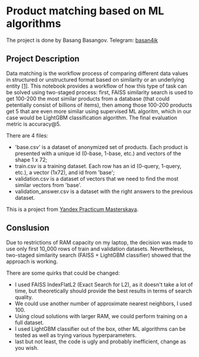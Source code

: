 # Product matching based on ML algorithms

The project is done by Basang Basangov.
Telegram: [basan4ik](https://t.me/basan4ik)

## Project Description

Data matching is the workflow process of comparing different data values in structured or unstructured format based on similarity or an underlying entity [[1]](https://www.width.ai/post/data-matching-software#:~:text=How%20you%20can%20use%20machine,similarity%20or%20an%20underlying%20entity.). This notebook provides a workflow of how this type of task can be solved using two-staged process: first, FAISS similarity search is used to get 100-200 the most similar products from a database (that could petentially consist of billions of items), then among those 100-200 products get 5 that are even more similar using supervised ML algoritm, which in our case would be LightGBM classification algorithm. The final evaluation metric is accuracy@5.

There are 4 files:
- 'base.csv' is a dataset of anonymized set of products. Each product is presented with a unique id (0-base, 1-base, etc.) and vectors of the shape 1 x 72;
- train.csv is a training dataset. Each row has an id (0-query, 1-query, etc.), a vector (1x72), and id from 'base';
- validation.csv is a dataset of vectors that we need to find the most similar vectors from 'base'.
- validation_answer.csv is a dataset with the right answers to the previous dataset.

This is a project from [Yandex Practicum Masterskaya](https://practicum.yandex.ru/masterskaya/).

## Conslusion

Due to restrictions of RAM capacity on my laptop, the decision was made to use only first 10_000 rows of train and validation datasets. Nevertheless, two-staged similarity search (FAISS + LightGBM classifier) showed that the approach is working. 

There are some quirks that could be changed:
- I used FAISS IndexFlatL2 (Exact Search for L2), as it doesn't take a lot of time, but theoretically should provide the best results in terms of search quality.
- We could use another number of approximate nearest neighbors, I used 100.
- Using cloud solutions with larger RAM, we could perform training on a full dataset.
- I used LightGBM classifier out of the box, other ML algorithms can be tested as well as trying various hyperparameters.
- last but not least, the code is ugly and probably inefficient, change as you wish.

